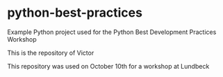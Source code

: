 # python-best-practices
Example Python project used for the Python Best Development Practices Workshop 

This is the repository of Victor

This repository was used on October 10th for a workshop at Lundbeck
